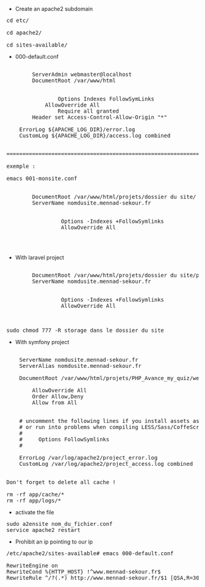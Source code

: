 - Create an apache2 subdomain

<pre>
cd etc/

cd apache2/

cd sites-available/
</pre>

- 000-default.conf

<pre>
<VirtualHost *:80>
        ServerAdmin webmaster@localhost
        DocumentRoot /var/www/html

      <Directory /var/www/html>
                Options Indexes FollowSymLinks
	        AllowOverride All
                Require all granted
		Header set Access-Control-Allow-Origin "*"
        </Directory>
	ErrorLog ${APACHE_LOG_DIR}/error.log
	CustomLog ${APACHE_LOG_DIR}/access.log combined
</VirtualHost>

==========================================================================================================

exemple : 

emacs 001-monsite.conf

<VirtualHost *:80>
        DocumentRoot /var/www/html/projets/dossier du site/
        ServerName nomdusite.mennad-sekour.fr

        <Directory /var/www/html/projets/dossier du site/>
                 Options -Indexes +FollowSymlinks
                 AllowOverride All
        </Directory>
</VirtualHost>

</pre>

- With laravel project

<pre>
<VirtualHost *:80>
        DocumentRoot /var/www/html/projets/dossier du site/public
        ServerName nomdusite.mennad-sekour.fr

        <Directory /var/www/html/projets/dossier du site/public>
                 Options -Indexes +FollowSymlinks
                 AllowOverride All
        </Directory>
</VirtualHost>

sudo chmod 777 -R storage dans le dossier du site
</pre>

- With symfony project

<pre>
<VirtualHost *:80>
    ServerName nomdusite.mennad-sekour.fr
    ServerAlias nomdusite.mennad-sekour.fr

    DocumentRoot /var/www/html/projets/PHP_Avance_my_quiz/web
    <Directory /var/www/html/projets/PHP_Avance_my_quiz/web>
        AllowOverride All
        Order Allow,Deny
        Allow from All
    </Directory>

    # uncomment the following lines if you install assets as symlinks           
    # or run into problems when compiling LESS/Sass/CoffeScript assets          
    # <Directory /var/www/project>                                              
    #     Options FollowSymlinks                                                
    # </Directory>                                                              

    ErrorLog /var/log/apache2/project_error.log
    CustomLog /var/log/apache2/project_access.log combined
</VirtualHost>

Don't forget to delete all cache !

rm -rf app/cache/*
rm -rf app/logs/*
</pre>

- activate the file

<pre>
sudo a2ensite nom_du_fichier.conf
service apache2 restart
</pre>

- Prohibit an ip pointing to our ip

<pre>
/etc/apache2/sites-available# emacs 000-default.conf 

RewriteEngine on
RewriteCond %{HTTP_HOST} !^www.mennad-sekour.fr$
RewriteRule ^/?(.*) http://www.mennad-sekour.fr/$1 [QSA,R=301,L]
</pre>
